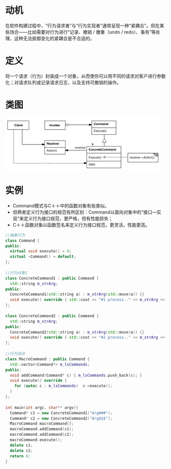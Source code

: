 # 动机

在软件构建过程中，“行为请求者”与“行为实现者”通常呈现一种“紧耦合”。但在某些场合——比如需要对行为进行“记录、撤销 / 撤重（undo / redo）、事务”等处理，这种无法抵御变化的紧耦合是不合适的。

# 定义

将一个请求（行为）封装成一个对象，从而使你可以用不同的请求对客户进行参数化；对请求队列或记录请求日志，以及支持可撤销的操作。

# 类图

![image1](../_resources/67fd74d0c39d402bac91549e6bfc9ce2.png)

# 实例

- Command模式与C＋＋中的函数对象有些类似。
- 但两者定义行为接口的规范有所区别：Command以面向对象中的“接口—实现”来定义行为接口规范，更严格，但有性能损失；
- C＋＋函数对象以函数签名来定义行为接口规范，更灵活，性能更高。

```C++
//抽象行为
class Command {
public:
  virtual void execute() = 0;
  virtual ~Command() = default;
};

//行为对象1
class ConcreteCommand1 : public Command {
  std::string m_strArg;
public:
  ConcreteCommand1(std::string a) : m_strArg(std::move(a)) {}
  void execute() override { std::cout << "#1 process.." << m_strArg << std::endl; }
};

class ConcreteCommand2 : public Command {
  std::string m_strArg;
public:
  ConcreteCommand2(std::string a) : m_strArg(std::move(a)) {}
  void execute() override { std::cout << "#2 process.." << m_strArg << std::endl; }
};

//行为组合
class MacroCommand : public Command {
  std::vector<Command*> m_lsCommands;
public:
  void addCommand(Command* c) { m_lsCommands.push_back(c); }
  void execute() override {
    for (auto& c : m_lsCommands)  c->execute();
  }
};

int main(int argc, char** argv){
  Command* c1 = new ConcreteCommand1("Arg###");
  Command* c2 = new ConcreteCommand2("Arg$$$");
  MacroCommand macroCommand{};
  macroCommand.addCommand(c1);
  macroCommand.addCommand(c2);
  macroCommand.execute();
  delete c1;
  delete c2;
  return 0;
}
```

